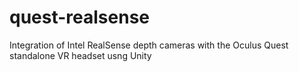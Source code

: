 # quest-realsense
Integration of Intel RealSense depth cameras with the Oculus Quest standalone VR headset usng Unity
